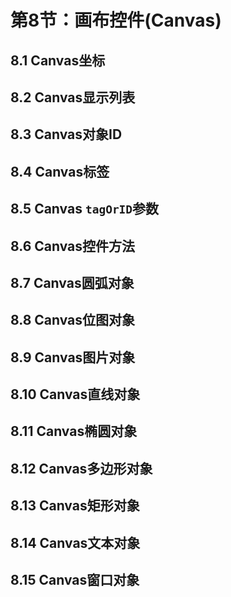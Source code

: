 # 第8节：画布控件(Canvas)

## 8.1 Canvas坐标

## 8.2 Canvas显示列表

## 8.3 Canvas对象ID

## 8.4 Canvas标签

## 8.5 Canvas `tagOrID`参数

## 8.6 Canvas控件方法

## 8.7 Canvas圆弧对象

## 8.8 Canvas位图对象

## 8.9 Canvas图片对象

## 8.10 Canvas直线对象

## 8.11 Canvas椭圆对象

## 8.12 Canvas多边形对象

## 8.13 Canvas矩形对象

## 8.14 Canvas文本对象

## 8.15 Canvas窗口对象